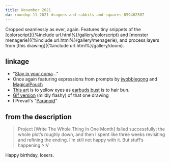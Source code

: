 ```yaml
---
title: November 2021
da: roundup-11-2021-dragons-and-rabbits-and-squares-899462507
---
```

Cropped seamlessly as ever, again. Features tiny snippets of the [colorscript]({%include url.html%}/gallery/colorscript) and [monster menagerie]({%include url.html%}/gallery/menagerie), and process layers from [this drawing]({%include url.html%}/gallery/doom).

## linkage
- "<a href="https://www.youtube.com/watch?v=ZUmbfaF1pVc" class="ext">Stay in your coma</a>..."
- Once again featuring expressions from prompts by <a href="https://www.deviantart.com/jwobblegong/art/Somewhat-Specific-Character-Expression-Meme-812194990" class="ext">jwobblegong</a> and <a href="https://twitter.com/MagicalPouch/status/1245564900329443328" class="ext">MagicalPouch</a>
- <a href="https://www.deviantart.com/a-flyleaf/art/very-enthusiastic-about-honey-864456324" class="ext">This art</a> is to yellow eyes as <a href="https://www.deviantart.com/a-flyleaf/art/were-you-talkin-to-me-537726745" class="ext">earbuds bust</a> is to hair bun.
- <a href="https://sta.sh/01l4s4hj6uz1" class="ext">Gif version</a> (mildly flashy) of that one drawing
- I Prevail's "<a href="https://www.youtube.com/watch?v=23cC2u3XN0E" class="ext">Paranoid</a>"

## from the description
> Project \[Write The Whole Thing In One Month] failed successfully; the whole plot’s roughly down, and then I spent like three weeks revisiting and refining the ending. I’m still not happy with it. But stuff’s happening >:V

Happy birthday, losers.